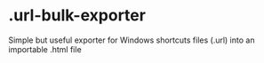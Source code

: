 # .url-bulk-exporter
Simple but useful exporter for Windows shortcuts files (.url) into an importable .html file
